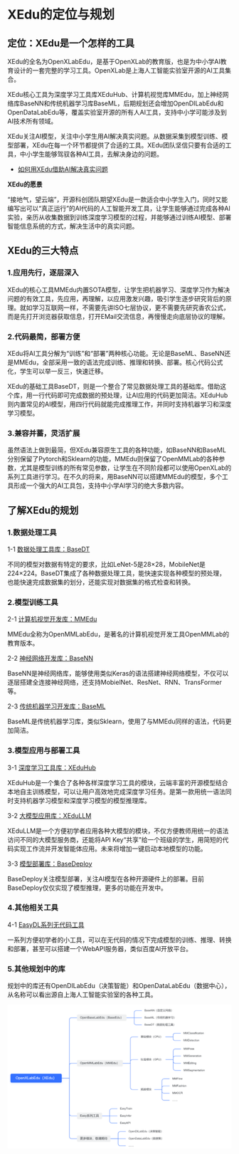 # XEdu的定位与规划

## 定位：XEdu是一个怎样的工具

XEdu的全名为OpenXLabEdu，是基于OpenXLab的教育版，也是为中小学AI教育设计的一套完整的学习工具。OpenXLab是上海人工智能实验室开源的AI工具集合。

XEdu核心工具为深度学习工具库XEduHub、计算机视觉库MMEdu，加上神经网络库BaseNN和传统机器学习库BaseML，后期规划还会增加OpenDILabEdu和OpenDataLabEdu等，覆盖实验室开源的所有人AI工具，支持中小学可能涉及到AI技术所有领域。

XEdu关注AI模型，关注中小学生用AI解决真实问题。从数据采集到模型训练、模型部署，XEdu在每一个环节都提供了合适的工具。XEdu团队坚信只要有合适的工具，中小学生能够驾驭各种AI工具，去解决身边的问题。

- [如何用XEdu借助AI解决真实问题](../how_to_use/introduction.html)

**XEdu的愿景**

“接地气，望云端”，开源科创团队期望XEdu是一款适合中小学生入门，同时又能编写出可以“真正运行”的AI代码的人工智能开发工具，让学生能够通过完成各种AI实验，亲历从收集数据到训练深度学习模型的过程，并能够通过训练AI模型、部署智能信息系统的方式，解决生活中的真实问题。

## XEdu的三大特点

### 1.应用先行，逐层深入

XEdu的核心工具MMEdu内置SOTA模型，让学生把机器学习、深度学习作为解决问题的有效工具，先应用，再理解，以应用激发兴趣，吸引学生逐步研究背后的原理。就如学习互联网一样，不需要先讲ISO七层协议，更不需要先研究香农公式，而是先打开浏览器获取信息，打开EMail交流信息，再慢慢走向底层协议的理解。

### 2.代码最简，部署方便

XEdu将AI工具分解为“训练”和“部署”两种核心功能。无论是BaseML、BaseNN还是MMEdu，全部采用一致的语法完成训练、推理和转换、部署。核心代码公式化，学生可以举一反三，快速迁移。

XEdu的基础工具BaseDT，则是一个整合了常见数据处理工具的基础库。借助这个库，用一行代码即可完成数据的预处理，让AI应用的代码更加简洁。XEduHub则内置常见的AI模型，用四行代码就能完成推理工作，并同时支持机器学习和深度学习模型。

### 3.兼容并蓄，灵活扩展

虽然语法上做到最简，但XEdu兼容原生工具的各种功能，如BaseNN和BaseML分别保留了Pytorch和Sklearn的功能，MMEdu则保留了OpenMMLab的各种参数，尤其是模型训练的所有常见参数，让学生在不同阶段都可以使用OpenXLab的系列工具进行学习。在不久的将来，用BaseNN可以搭建MMEdu的模型，多个工具形成一个强大的AI工具包，支持中小学AI学习的绝大多数内容。

## 了解XEdu的规划

### 1.数据处理工具

1-1 [数据处理工具库：BaseDT](https://xedu.readthedocs.io/zh-cn/master/basedt.html)

不同的模型对数据有特定的要求，比如LeNet-5是28×28，MobileNet是224×224。BaseDT集成了各种数据处理工具，能快速实现各种模型的预处理，也能快速完成数据集的划分，还能实现对数据集的格式检查和转换。

### 2.模型训练工具

2-1 [计算机视觉开发库：MMEdu](https://xedu.readthedocs.io/zh-cn/master/mmedu.html)

MMEdu全称为OpenMMLabEdu，是著名的计算机视觉开发工具OpenMMLab的教育版本。 

2-2 [神经网络开发库：BaseNN](https://xedu.readthedocs.io/zh-cn/master/basenn.html)

BaseNN是神经网络库，能够使用类似Keras的语法搭建神经网络模型，不仅可以逐层搭建全连接神经网络，还支持MobielNet、ResNet、RNN、TransFormer等。

2-3 [传统机器学习开发库：BaseML](https://xedu.readthedocs.io/zh-cn/master/baseml.html)

BaseML是传统机器学习库，类似Sklearn，使用了与MMEdu同样的语法，代码更加简洁。

### 3.模型应用与部署工具

3-1 [深度学习工具库：XEduHub](https://xedu.readthedocs.io/zh-cn/master/xedu_hub.html)

XEduHub是一个集合了各种各样深度学习工具的模块，云端丰富的开源模型结合本地自主训练模型，可以让用户高效地完成深度学习任务。是第一款用统一语法同时支持机器学习模型和深度学习模型的模型推理库。

3-2 [大模型应用库：XEduLLM](https://xedu.readthedocs.io/zh-cn/master/xedu_llm.html)

XEduLLM是一个方便初学者应用各种大模型的模块，不仅方便教师用统一的语法访问不同的大模型服务商，还能将API Key“共享”给一个班级的学生，用简短的代码实现工作流并开发智能体应用。未来将增加一键启动本地模型的功能。


3-3 [模型部署库：BaseDeploy](https://xedu.readthedocs.io/zh-cn/master/basedeploy.html)

BaseDeploy关注模型部署，关注AI模型在各种开源硬件上的部署。目前BaseDeploy仅仅实现了模型推理，更多的功能在开发中。

### 4.其他相关工具

4-1 [EasyDL系列无代码工具](https://xedu.readthedocs.io/zh-cn/master/easydl.html)

一系列方便初学者的小工具，可以在无代码的情况下完成模型的训练、推理、转换和部署，甚至可以搭建一个WebAPI服务器，类似百度AI开放平台。

### 5.其他规划中的库

规划中的库还有OpenDILabEdu（决策智能）和OpenDataLabEdu（数据中心），从名称可以看出源自上海人工智能实验室的各种工具。

![规划](../images/about/xedu_plan.png)

